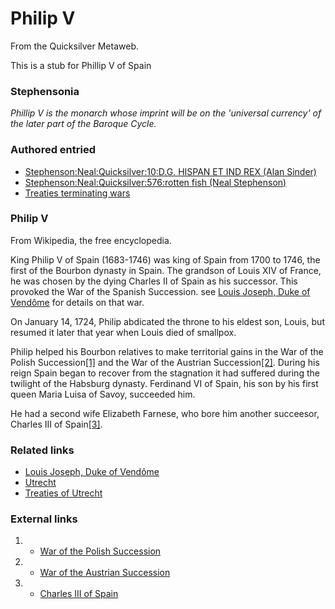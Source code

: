 
# Philip V

From the Quicksilver Metaweb.

This is a stub for Phillip V of Spain

### Stephensonia


 *Phillip V is the monarch whose imprint will be on the 'universal currency' of the later part of the Baroque Cycle.*

### Authored entried


* [Stephenson:Neal:Quicksilver:10:D.G. HISPAN ET IND REX (Alan Sinder)](/stephenson-neal-quicksilver-10-d-g-hispan-et-ind-rex-alan-sinder)
* [Stephenson:Neal:Quicksilver:576:rotten fish (Neal Stephenson)](/stephenson-neal-quicksilver-576-rotten-fish-neal-stephenson)
* [Treaties terminating wars](/treaties-terminating-wars)


### Philip V


From Wikipedia, the free encyclopedia. 

King Philip V of Spain (1683-1746) was king of Spain from 1700 to 1746, the first of the Bourbon dynasty in Spain. The grandson of Louis XIV of France, he was chosen by the dying Charles II of Spain as his successor. This provoked the War of the Spanish Succession. see [Louis Joseph, Duke of Vendôme](/louis-joseph-duke-of-vendôme) for details on that war.

On January 14, 1724, Philip abdicated the throne to his eldest son, Louis, but resumed it later that year when Louis died of smallpox. 

Philip helped his Bourbon relatives to make territorial gains in the War of the Polish Succession[[1]](/http-en2-wikipedia-org-wiki-war-of-the-polish-succession) and the War of the Austrian Succession[[2]](/http-en2-wikipedia-org-wiki-war-of-the-austrian-succession). During his reign Spain began to recover from the stagnation it had suffered during the twilight of the Habsburg dynasty. Ferdinand VI of Spain, his son by his first queen Maria Luisa of Savoy, succeeded him. 

He had a second wife Elizabeth Farnese, who bore him another succeesor, Charles III of Spain[[3]](/http-en2-wikipedia-org-wiki-charles-iii-of-spain).

### Related links


* [Louis Joseph, Duke of Vendôme](/louis-joseph-duke-of-vendôme)
* [Utrecht](/utrecht)
* [Treaties of Utrecht](/treaties-of-utrecht)


### External links


1. * [War of the Polish Succession](/http-en2-wikipedia-org-wiki-war-of-the-polish-succession)
2. * [War of the Austrian Succession](/http-en2-wikipedia-org-wiki-war-of-the-austrian-succession)
3. * [Charles III of Spain](/http-en2-wikipedia-org-wiki-charles-iii-of-spain)
